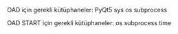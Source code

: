 OAD için gerekli kütüphaneler:
PyQt5
sys
os
subprocess

OAD START için gerekli kütüphaneler:
os
subprocess
time

